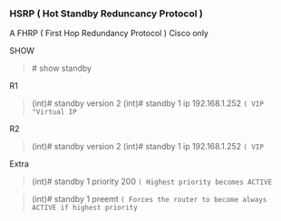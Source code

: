 ### HSRP ( Hot Standby Reduncancy Protocol )

A FHRP ( First Hop Redundancy Protocol ) Cisco only

SHOW
>\# show standby

R1
>(int)# standby version 2
>(int)# standby 1 ip 192.168.1.252 `( VIP "Virtual IP`

R2
>(int)# standby version 2
>(int)# standby 1 ip 192.168.1.252 `( VIP `

Extra
>(int)# standby 1 priority 200 `( Highest priority becomes ACTIVE`

>(int)# standby 1 preemt `( Forces the router to become always ACTIVE if highest priority`
